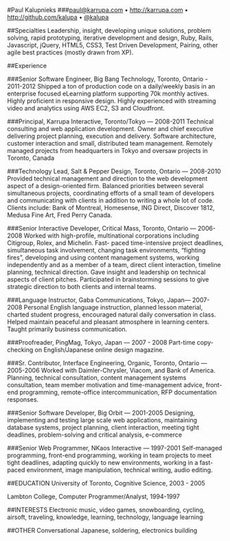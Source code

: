 #Paul Kalupnieks
###paul@karrupa.com • http://karrupa.com • http://github.com/kalupa • [@kalupa](http://twitter.com/kalupa)

##Specialties
Leadership, insight, developing unique solutions, problem solving, rapid prototyping, iterative development and design, Ruby, Rails, Javascript, jQuery, HTML5, CSS3, Test Driven Development, Pairing, other agile best practices (mostly drawn from XP).

##Experience

###Senior Software Engineer, Big Bang Technology, Toronto, Ontario - 2011-2012
Shipped a ton of production code on a daily/weekly basis in an enterprise focused eLearning platform supporting 70k monthly actives. Highly proficient in responsive design. Highly experienced with streaming video and analytics using AWS EC2, S3 and Cloudfront.

###Principal, Karrupa Interactive, Toronto/Tokyo — 2008-2011
Technical consulting and web application development. Owner and chief executive delivering project planning, execution and delivery. Software architecture, customer interaction and small, distributed team management. Remotely managed projects from headquarters in Tokyo and oversaw projects in Toronto, Canada

###Technology Lead, Salt & Pepper Design, Toronto, Ontario — 2008-2010
Provided technical management and direction to the web development aspect of a design-oriented firm. Balanced priorities between several simultaneous projects, coordinating efforts of a small team of developers and communicating with clients in addition to writing a whole lot of code. Clients include: Bank of Montreal, Homesense, ING Direct, Discover 1812, Medusa Fine Art, Fred Perry Canada.

###Senior Interactive Developer, Critical Mass, Toronto, Ontario — 2006-2008
Worked with high-profile, multinational corporations including Citigroup, Rolex, and Michelin. Fast- paced time-intensive project deadlines, simultaneous task involvement, changing task environments, “fighting fires”, developing and using content management systems, working independently and as a member of a team, direct client interaction, timeline planning, technical direction. Gave insight and leadership on technical aspects of client pitches. Participated in brainstorming sessions to give strategic direction to both clients and internal teams.

###Language Instructor, Gaba Communications, Tokyo, Japan— 2007-2008
Personal English language instruction, planned lesson material, charted student progress, encouraged natural daily conversation in class. Helped maintain peaceful and pleasant atmosphere in learning centers. Taught primarily business communication.

###Proofreader, PingMag, Tokyo, Japan — 2007 - 2008
Part-time copy-checking on English/Japanese online design magazine.

###Sr. Contributor, Interface Engineering, Organic, Toronto, Ontario — 2005-2006
Worked with Daimler-Chrysler, Viacom, and Bank of America. Planning, technical consultation, content management systems consultation, team member motivation and time-management advice, front-end programming, remote-office intercommunication, RFP documentation responses.

###Senior Software Developer, Big Orbit — 2001-2005
Designing, implementing and testing large scale web applications, maintaining database systems, project planning, client interaction, meeting tight deadlines, problem-solving and critical analysis, e-commerce

###Senior Web Programmer, NKaos Interactive — 1997-2001
Self-managed programming, front-end programming, working in team projects to meet tight deadlines, adapting quickly to new environments, working in a fast-paced environment, image manipulation, technical writing, audio editing.

##EDUCATION
University of Toronto, Cognitive Science, 2003 - 2005

Lambton College, Computer Programmer/Analyst, 1994-1997

##INTERESTS
Electronic music, video games, snowboarding, cycling, airsoft, traveling, knowledge, learning, technology, language learning

##OTHER
Conversational Japanese, soldering, electronics building
